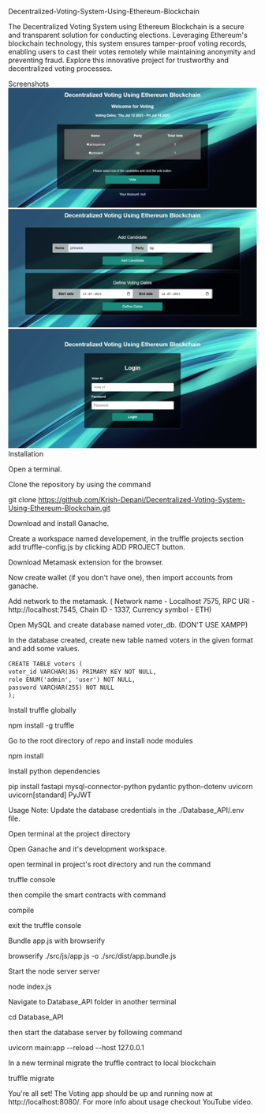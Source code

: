 Decentralized-Voting-System-Using-Ethereum-Blockchain

The Decentralized Voting System using Ethereum Blockchain is a secure and transparent solution for conducting elections. Leveraging Ethereum's blockchain technology, this system ensures tamper-proof voting records, enabling users to cast their votes remotely while maintaining anonymity and preventing fraud. Explore this innovative project for trustworthy and decentralized voting processes.



Screenshots
![](https://github.com/AskhatSBK/final_proj_blockchain/blob/adf20bbba2559977787fc82ece3d51856f84cb6f/public/35593211-b158-4ed2-9cb7-1c50fcc803e6.png)
![](https://github.com/AskhatSBK/final_proj_blockchain/blob/adf20bbba2559977787fc82ece3d51856f84cb6f/public/44d41fc2-7050-4a38-8692-65f213e0e65f.png)
![](https://github.com/AskhatSBK/final_proj_blockchain/blob/adf20bbba2559977787fc82ece3d51856f84cb6f/public/7e2348a5-8b34-4a99-8c8e-08cd7af4fff6.png)
Installation

Open a terminal.

Clone the repository by using the command

 git clone https://github.com/Krish-Depani/Decentralized-Voting-System-Using-Ethereum-Blockchain.git

Download and install Ganache.

Create a workspace named developement, in the truffle projects section add truffle-config.js by clicking ADD PROJECT button.

Download Metamask extension for the browser.

Now create wallet (if you don't have one), then import accounts from ganache.

Add network to the metamask. ( Network name - Localhost 7575, RPC URl - http://localhost:7545, Chain ID - 1337, Currency symbol - ETH)

Open MySQL and create database named voter_db. (DON'T USE XAMPP)

In the database created, create new table named voters in the given format and add some values.

    CREATE TABLE voters (
    voter_id VARCHAR(36) PRIMARY KEY NOT NULL,
    role ENUM('admin', 'user') NOT NULL,
    password VARCHAR(255) NOT NULL
    );

Install truffle globally

npm install -g truffle

Go to the root directory of repo and install node modules

npm install

Install python dependencies

pip install fastapi mysql-connector-python pydantic python-dotenv uvicorn uvicorn[standard] PyJWT

Usage
Note: Update the database credentials in the ./Database_API/.env file.

Open terminal at the project directory

Open Ganache and it's development workspace.

open terminal in project's root directory and run the command

 truffle console

then compile the smart contracts with command

 compile

exit the truffle console

Bundle app.js with browserify

 browserify ./src/js/app.js -o ./src/dist/app.bundle.js

Start the node server server

 node index.js

Navigate to Database_API folder in another terminal

 cd Database_API

then start the database server by following command

 uvicorn main:app --reload --host 127.0.0.1

In a new terminal migrate the truffle contract to local blockchain

 truffle migrate

You're all set! The Voting app should be up and running now at http://localhost:8080/.
For more info about usage checkout YouTube video.
